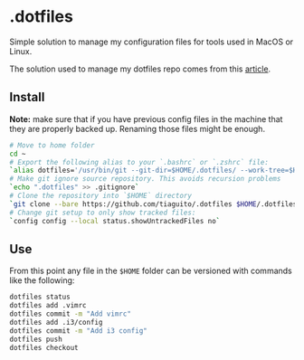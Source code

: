 # .dotfiles
Simple solution to manage my configuration files for tools used in MacOS or Linux.

The solution used to manage my dotfiles repo comes from this [article](https://news.ycombinator.com/item?id=11071754).

## Install
**Note:** make sure that if you have previous config files in the machine that they are properly backed up. Renaming those files might be enough.
```bash
# Move to home folder
cd ~
# Export the following alias to your `.bashrc` or `.zshrc` file:
`alias dotfiles='/usr/bin/git --git-dir=$HOME/.dotfiles/ --work-tree=$HOME'`
# Make git ignore source repository. This avoids recursion problems
`echo ".dotfiles" >> .gitignore`
# Clone the repository into `$HOME` directory
`git clone --bare https://github.com/tiaguito/.dotfiles $HOME/.dotfiles`
# Change git setup to only show tracked files:
`config config --local status.showUntrackedFiles no`
```
## Use
From this point any file in the `$HOME` folder can be versioned with commands like the following:
```bash
dotfiles status
dotfiles add .vimrc
dotfiles commit -m "Add vimrc"
dotfiles add .i3/config
dotfiles commit -m "Add i3 config"
dotfiles push
dotfiles checkout
```


